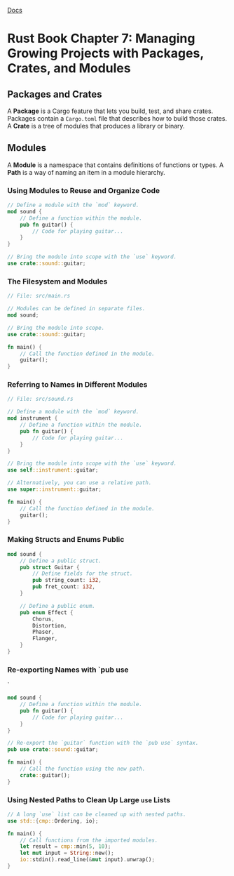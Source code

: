 [Docs](https://doc.rust-lang.org/book/ch07-00-managing-growing-projects-with-packages-crates-and-modules.html#managing-growing-projects-with-packages-crates-and-modules)

# Rust Book Chapter 7: Managing Growing Projects with Packages, Crates, and Modules

## Packages and Crates
A **Package** is a Cargo feature that lets you build, test, and share crates. Packages contain a `Cargo.toml` file that describes how to build those crates. A **Crate** is a tree of modules that produces a library or binary.

## Modules
A **Module** is a namespace that contains definitions of functions or types. A **Path** is a way of naming an item in a module hierarchy.

### Using Modules to Reuse and Organize Code

```rust
// Define a module with the `mod` keyword.
mod sound {
    // Define a function within the module.
    pub fn guitar() {
        // Code for playing guitar...
    }
}

// Bring the module into scope with the `use` keyword.
use crate::sound::guitar;
```

### The Filesystem and Modules

```rust
// File: src/main.rs

// Modules can be defined in separate files.
mod sound;

// Bring the module into scope.
use crate::sound::guitar;

fn main() {
    // Call the function defined in the module.
    guitar();
}
```

### Referring to Names in Different Modules

```rust
// File: src/sound.rs

// Define a module with the `mod` keyword.
mod instrument {
    // Define a function within the module.
    pub fn guitar() {
        // Code for playing guitar...
    }
}

// Bring the module into scope with the `use` keyword.
use self::instrument::guitar;

// Alternatively, you can use a relative path.
use super::instrument::guitar;

fn main() {
    // Call the function defined in the module.
    guitar();
}
```

### Making Structs and Enums Public

```rust
mod sound {
    // Define a public struct.
    pub struct Guitar {
        // Define fields for the struct.
        pub string_count: i32,
        pub fret_count: i32,
    }

    // Define a public enum.
    pub enum Effect {
        Chorus,
        Distortion,
        Phaser,
        Flanger,
    }
}
```

### Re-exporting Names with `pub use
`
```rust
mod sound {
    // Define a function within the module.
    pub fn guitar() {
        // Code for playing guitar...
    }
}

// Re-export the `guitar` function with the `pub use` syntax.
pub use crate::sound::guitar;

fn main() {
    // Call the function using the new path.
    crate::guitar();
}
```

### Using Nested Paths to Clean Up Large `use` Lists

```rust
// A long `use` list can be cleaned up with nested paths.
use std::{cmp::Ordering, io};

fn main() {
    // Call functions from the imported modules.
    let result = cmp::min(5, 10);
    let mut input = String::new();
    io::stdin().read_line(&mut input).unwrap();
}
```
